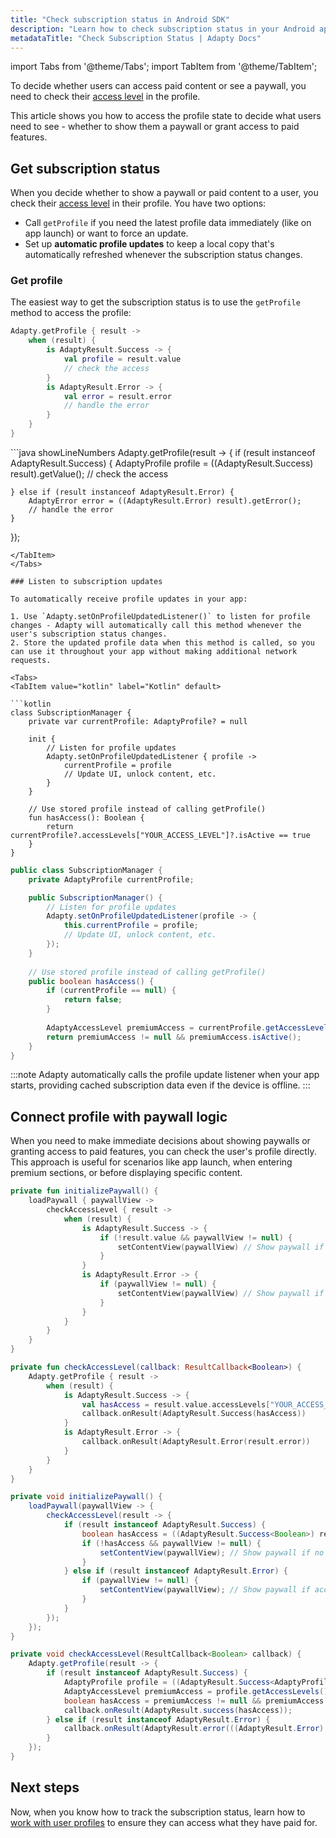 ```yaml
---
title: "Check subscription status in Android SDK"
description: "Learn how to check subscription status in your Android app with Adapty."
metadataTitle: "Check Subscription Status | Adapty Docs"
---
```



import Tabs from '@theme/Tabs';
import TabItem from '@theme/TabItem';

To decide whether users can access paid content or see a paywall, you need to check their [access level](access-level.md) in the profile.

This article shows you how to access the profile state to decide what users need to see - whether to show them a paywall or grant access to paid features.

## Get subscription status

When you decide whether to show a paywall or paid content to a user, you check their [access level](access-level.md) in their profile. You have two options:

- Call `getProfile` if you need the latest profile data immediately (like on app launch) or want to force an update.
- Set up **automatic profile updates** to keep a local copy that's automatically refreshed whenever the subscription status changes.

### Get profile

The easiest way to get the subscription status is to use the `getProfile` method to access the profile:

<Tabs groupId="current-os" queryString>

<TabItem value="kotlin" label="Kotlin" default>

```kotlin showLineNumbers
Adapty.getProfile { result ->
    when (result) {
        is AdaptyResult.Success -> {
            val profile = result.value
            // check the access
        }
        is AdaptyResult.Error -> {
            val error = result.error
            // handle the error
        }
    }
}
```
</TabItem>
<TabItem value="java" label="Java" default>
```java showLineNumbers
Adapty.getProfile(result -> {
    if (result instanceof AdaptyResult.Success) {
        AdaptyProfile profile = ((AdaptyResult.Success<AdaptyProfile>) result).getValue();
        // check the access

    } else if (result instanceof AdaptyResult.Error) {
        AdaptyError error = ((AdaptyResult.Error) result).getError();
        // handle the error
    }
});
```
</TabItem>
</Tabs>

### Listen to subscription updates

To automatically receive profile updates in your app:

1. Use `Adapty.setOnProfileUpdatedListener()` to listen for profile changes - Adapty will automatically call this method whenever the user's subscription status changes.
2. Store the updated profile data when this method is called, so you can use it throughout your app without making additional network requests.

<Tabs>
<TabItem value="kotlin" label="Kotlin" default>

```kotlin
class SubscriptionManager {
    private var currentProfile: AdaptyProfile? = null
    
    init {
        // Listen for profile updates
        Adapty.setOnProfileUpdatedListener { profile ->
            currentProfile = profile
            // Update UI, unlock content, etc.
        }
    }
    
    // Use stored profile instead of calling getProfile()
    fun hasAccess(): Boolean {
        return currentProfile?.accessLevels["YOUR_ACCESS_LEVEL"]?.isActive == true
    }
}
```

</TabItem>

<TabItem value="java" label="Java">

```java
public class SubscriptionManager {
    private AdaptyProfile currentProfile;

    public SubscriptionManager() {
        // Listen for profile updates
        Adapty.setOnProfileUpdatedListener(profile -> {
            this.currentProfile = profile;
            // Update UI, unlock content, etc.
        });
    }
    
    // Use stored profile instead of calling getProfile()
    public boolean hasAccess() {
        if (currentProfile == null) {
            return false;
        }
        
        AdaptyAccessLevel premiumAccess = currentProfile.getAccessLevels().get("YOUR_ACCESS_LEVEL");
        return premiumAccess != null && premiumAccess.isActive();
    }
}
```

</TabItem>
</Tabs>

:::note
Adapty automatically calls the profile update listener when your app starts, providing cached subscription data even if the device is offline.
:::

## Connect profile with paywall logic

When you need to make immediate decisions about showing paywalls or granting access to paid features, you can check the user's profile directly. This approach is useful for scenarios like app launch, when entering premium sections, or before displaying specific content.

<Tabs>
<TabItem value="kotlin" label="Kotlin" default>

```kotlin
private fun initializePaywall() {
    loadPaywall { paywallView ->
        checkAccessLevel { result ->
            when (result) {
                is AdaptyResult.Success -> {
                    if (!result.value && paywallView != null) {
                        setContentView(paywallView) // Show paywall if no access
                    }
                }
                is AdaptyResult.Error -> {
                    if (paywallView != null) {
                        setContentView(paywallView) // Show paywall if access check fails
                    }
                }
            }
        }
    }
}

private fun checkAccessLevel(callback: ResultCallback<Boolean>) {
    Adapty.getProfile { result ->
        when (result) {
            is AdaptyResult.Success -> {
                val hasAccess = result.value.accessLevels["YOUR_ACCESS_LEVEL"]?.isActive == true
                callback.onResult(AdaptyResult.Success(hasAccess))
            }
            is AdaptyResult.Error -> {
                callback.onResult(AdaptyResult.Error(result.error))
            }
        }
    }
}
```

</TabItem>

<TabItem value="java" label="Java">

```java
private void initializePaywall() {
    loadPaywall(paywallView -> {
        checkAccessLevel(result -> {
            if (result instanceof AdaptyResult.Success) {
                boolean hasAccess = ((AdaptyResult.Success<Boolean>) result).getValue();
                if (!hasAccess && paywallView != null) {
                    setContentView(paywallView); // Show paywall if no access
                }
            } else if (result instanceof AdaptyResult.Error) {
                if (paywallView != null) {
                    setContentView(paywallView); // Show paywall if access check fails
                }
            }
        });
    });
}

private void checkAccessLevel(ResultCallback<Boolean> callback) {
    Adapty.getProfile(result -> {
        if (result instanceof AdaptyResult.Success) {
            AdaptyProfile profile = ((AdaptyResult.Success<AdaptyProfile>) result).getValue();
            AdaptyAccessLevel premiumAccess = profile.getAccessLevels().get("YOUR_ACCESS_LEVEL");
            boolean hasAccess = premiumAccess != null && premiumAccess.isActive();
            callback.onResult(AdaptyResult.success(hasAccess));
        } else if (result instanceof AdaptyResult.Error) {
            callback.onResult(AdaptyResult.error(((AdaptyResult.Error) result).getError()));
        }
    });
}
```

</TabItem>
</Tabs>

## Next steps

Now, when you know how to track the subscription status, learn how to [work with user profiles](android-quickstart-identify.md) to ensure they can access what they have paid for.
